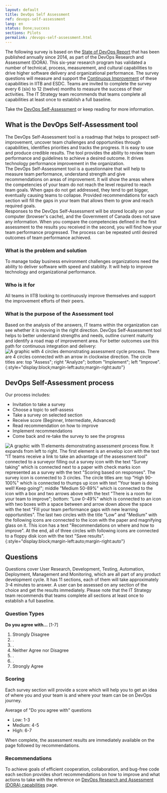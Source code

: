 ```yaml
---
layout: default
title: DevOps Self Assessment
ref: devops-self-assessment
lang: en
status: Done;success
sections: Pilots
permalink: /devops-self-assessment.html
---
```


The following survey is based on the [State of DevOps Report](https://cloud.google.com/devops/state-of-devops/) that has been published annually since 2014, as part of the DevOps Research and Assessment (DORA).
This six-year research program has validated a number of technical, process, measurement, and cultural capabilities to drive higher software delivery and organizational performance.
The survey questions will measure and support the [Continuous Improvement](https://cloud.google.com/architecture/devops/devops-culture-transform) of these capabilities in IITB and ESDC.
Teams are invited to complete the survey every 6 (six) to 12 (twelve) months to measure the success of their activities.
The IT Strategy team recommends that teams complete all capabilities at least once to establish a full baseline.

Take the [DevOps Self-Assessment](https://sara-sabr.github.io/auto-evaluation-devops-self-assessment/#/) or keep reading for more information.

## What is the DevOps Self-Assessment tool

The DevOps Self-Assessment tool is a roadmap that helps to prospect self-improvement, uncover team challenges and opportunities through  capabilities, identifies priorities and tracks the progress.
It is easy to use and produce credible results.
The tool provides the ability to review team performance and guidelines to achieve a desired outcome.
It drives technology performance improvement in the organization.  
The DevOps Self-Assessment tool is a questionnaire that will help to measure team performance, understand strength and give recommendations on areas of improvement.
It will show the areas where the competencies of your team do not reach the level required to reach team goals.
When gaps do not get addressed, they tend to get bigger, eventually causing teams to collapse.
Provided recommendations for each section will fill the gaps in your team that allows them to grow and reach required goals.  
Responses to the DevOps Self-Assessment will be stored locally on your computer (browser's cache), and the Government of Canada does not save any information.
When you compare the competencies defined in the first assessment to the results you received in the second, you will find how your team performance progressed.
The process can be repeated until desired outcomes of team performance achieved.

### What is the problem and solution

To manage today business environment challenges organizations need the ability to deliver software with speed and stability.
It will help to improve technology and organizational performance.

### Who is it for

All teams in IITB looking to continuously improve themselves and support the improvement efforts of their peers.

### What is the purpose of the Assessment tool

Based on the analysis of the answers, IT teams within the organization can see whether it is moving in the right direction.
DevOps Self-Assessment tool helps to better understand strengths and needs, outline current maturity and identify a road map of improvement area.
For better outcomes use this path for continuous integration and delivery:
![A graphic with 4 circles demonstrating assessment cycle process.
There are 4 circles connected with an arrow  in clockwise direction.
The circle titles are: top "Assess"; right "Analyze"; bottom "Implement"; left "Improve".](assets/images/assessment_process_improvement.png){:style="display:block;margin-left:auto;margin-right:auto"}

## DevOps Self-Assessment process

Our process includes:

- Invitation to take a survey
- Choose a topic to self-assess
- Take a survey on selected section
- Receive score (Beginner, Intermediate, Advanced)
- Read recommendation on how to improve
- Implement recommendations
- Come back and re-take the survey to see the progress

![A graphic with 11 elements demonstrating assessment process flow.
It expands from left to right.
The first element is an envelop icon with the text "IT teams receive a link to take an advantage of the assessment tool" connected to a surveyor filling out a survey icon with the text "Survey taking" which is connected next to a paper with check marks icon represented as a survey with the text "Scoring based on responses".
The survey icon is connected to 3 circles.
The circle titles are: top "High 90-100%" which is connected to thumps up icon with text "Your team is doing well! Keep going!"; middle "Medium 50-89%" which is connected to the icon with a box and two arrows above with the text "There is a room for your team to improve"; bottom: "Low 0-49%" which is connected to an icon with two boxes with a space between and arrow down above the space with the text "Fill your team performance gaps with new learning opportunities".
The last two circles with the title "Low" and "Medium" with the following icons are connected to the icon with the paper and magnifying glass on it.
This icon has a text "Recommendations on where and how to improve".
At the end, all of three circles with following icons are connected to a floppy disk icon with the text "Save results".
](assets/images/assessment_tool_process.png){:style="display:block;margin-left:auto;margin-right:auto"}

## Questions

Questions cover User Research, Development, Testing, Automation, Deployment, Management and Monitoring, which are all  part of any product development cycle.
It has 11 sections, each of them will take approximately 3-4 minutes to answer.
A user can be assessed on any section of the choice and get the results immediately.
Please note that the IT Strategy team recommends that teams complete all sections at least once to establish a full baseline.

### Question Types

**Do you agree with...** [1-7]

1. Strongly Disagree
2. .
3. .
4. Neither Agree nor Disagree
5. .
6. .
7. Strongly Agree

### Scoring

Each survey section will provide a score which will help you to get an idea of where you and your team is and where your team can be on  DevOps journey.

Average of "Do you agree with" questions

- Low: 1-3
- Medium: 4-5
- High: 6-7

When complete, the assessment results are immediately available on the page followed by recommendations.

### Recommendations

To achieve goals of efficient cooperation, collaboration, and bug-free code each section provides short recommendations on how to improve and what actions to take with the reference on [DevOps Research and Assessment (DORA) capabilities](https://www.devops-research.com/research.html#capabilities) page.